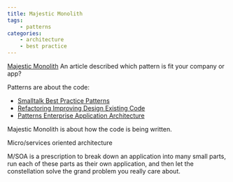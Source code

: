 ```yaml
---
title: Majestic Monolith
tags:
	- patterns
categories:
	- architecture
	- best practice
---
```


[Majestic Monolith][article]
An article described which pattern is fit your company or app?

Patterns are about the code:
+ [Smalltalk Best Practice Patterns][smalltalk]
+ [Refactoring Improving Design Existing Code][refactor]
+ [Patterns Enterprise Application Architecture][enterprise-app-arch]

Majestic Monolith is about how the code is being written.

Micro/services oriented architecture

M/SOA is a prescription to break down an application into many small parts, run each of these parts as their own application, and then let the constellation solve the grand problem you really care about.



[article]:https://m.signalvnoise.com/the-majestic-monolith-29166d022228
[smalltalk]:http://www.amazon.com/Smalltalk-Best-Practice-Patterns-Kent/dp/013476904X
[refactor]:http://www.amazon.com/Refactoring-Improving-Design-Existing-Code/dp/0201485672
[enterprise-app-arch]:http://www.amazon.com/Patterns-Enterprise-Application-Architecture-Martin/dp/0321127420/